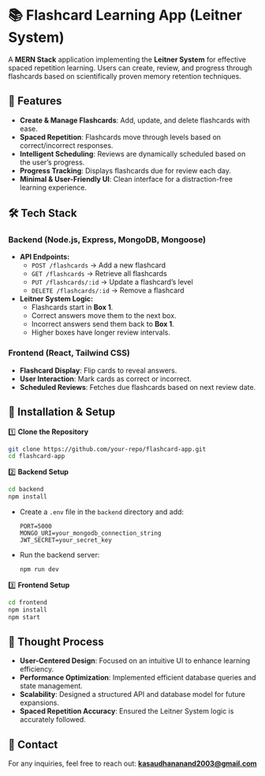 # 📚 Flashcard Learning App (Leitner System)

A **MERN Stack** application implementing the **Leitner System** for effective spaced repetition learning. Users can create, review, and progress through flashcards based on scientifically proven memory retention techniques.

## 🚀 Features

- **Create & Manage Flashcards**: Add, update, and delete flashcards with ease.
- **Spaced Repetition**: Flashcards move through levels based on correct/incorrect responses.
- **Intelligent Scheduling**: Reviews are dynamically scheduled based on the user’s progress.
- **Progress Tracking**: Displays flashcards due for review each day.
- **Minimal & User-Friendly UI**: Clean interface for a distraction-free learning experience.

## 🛠️ Tech Stack

### Backend (Node.js, Express, MongoDB, Mongoose)
- **API Endpoints:**  
  - `POST /flashcards` → Add a new flashcard  
  - `GET /flashcards` → Retrieve all flashcards  
  - `PUT /flashcards/:id` → Update a flashcard’s level  
  - `DELETE /flashcards/:id` → Remove a flashcard  
- **Leitner System Logic:**  
  - Flashcards start in **Box 1**.  
  - Correct answers move them to the next box.  
  - Incorrect answers send them back to **Box 1**.  
  - Higher boxes have longer review intervals.  

### Frontend (React, Tailwind CSS)
- **Flashcard Display**: Flip cards to reveal answers.  
- **User Interaction**: Mark cards as correct or incorrect.  
- **Scheduled Reviews**: Fetches due flashcards based on next review date.  

## 📌 Installation & Setup

1️⃣ **Clone the Repository**  
```bash
git clone https://github.com/your-repo/flashcard-app.git
cd flashcard-app
```

2️⃣ **Backend Setup**  
```bash
cd backend
npm install
```
- Create a `.env` file in the `backend` directory and add:  
  ```
  PORT=5000
  MONGO_URI=your_mongodb_connection_string
  JWT_SECRET=your_secret_key
  ```
- Run the backend server:  
  ```bash
  npm run dev
  ```

3️⃣ **Frontend Setup**  
```bash
cd frontend
npm install
npm start
```

## 🧠 Thought Process

- **User-Centered Design**: Focused on an intuitive UI to enhance learning efficiency.
- **Performance Optimization**: Implemented efficient database queries and state management.
- **Scalability**: Designed a structured API and database model for future expansions.
- **Spaced Repetition Accuracy**: Ensured the Leitner System logic is accurately followed.

## 📧 Contact
For any inquiries, feel free to reach out: **kasaudhananand2003@gmail.com**

